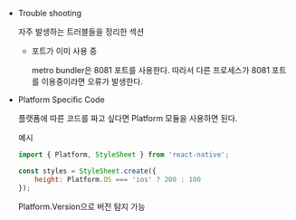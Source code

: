 - Trouble shooting

    자주 발생하는 트러블들을 정리한 섹션

    - 포트가 이미 사용 중

        metro bundler은 8081 포트를 사용한다. 따라서 다른 프로세스가 8081 포트를 이용중이라면 오류가 발생한다.

- Platform Specific Code

    플랫폼에 따른 코드를 짜고 싶다면 Platform 모듈을 사용하면 된다.

    예시
    ```javascript
    import { Platform, StyleSheet } from 'react-native';

    const styles = StyleSheet.create({
        height: Platform.OS === 'ios' ? 200 : 100
    });
    ```

    Platform.Version으로 버전 탐지 가능

    
